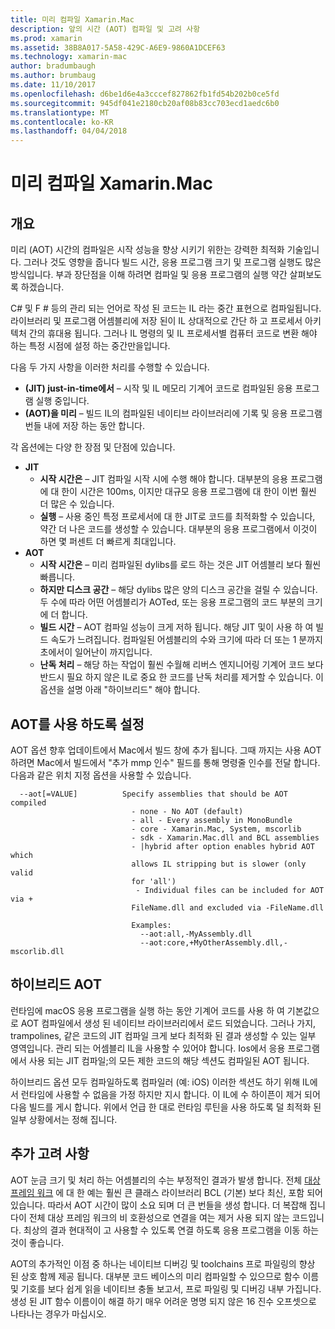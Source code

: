 ```yaml
---
title: 미리 컴파일 Xamarin.Mac
description: 앞의 시간 (AOT) 컴파일 및 고려 사항
ms.prod: xamarin
ms.assetid: 38B8A017-5A58-429C-A6E9-9860A1DCEF63
ms.technology: xamarin-mac
author: bradumbaugh
ms.author: brumbaug
ms.date: 11/10/2017
ms.openlocfilehash: d6be1d6e4a3cccef827862fb1fd54b202b0ce5fd
ms.sourcegitcommit: 945df041e2180cb20af08b83cc703ecd1aedc6b0
ms.translationtype: MT
ms.contentlocale: ko-KR
ms.lasthandoff: 04/04/2018
---
```

# <a name="xamarinmac-ahead-of-time-compilation"></a>미리 컴파일 Xamarin.Mac

## <a name="overview"></a>개요

미리 (AOT) 시간의 컴파일은 시작 성능을 향상 시키기 위한는 강력한 최적화 기술입니다. 그러나 것도 영향을 줍니다 빌드 시간, 응용 프로그램 크기 및 프로그램 실행도 많은 방식입니다. 부과 장단점을 이해 하려면 컴파일 및 응용 프로그램의 실행 약간 살펴보도록 하겠습니다.

C# 및 F # 등의 관리 되는 언어로 작성 된 코드는 IL 라는 중간 표현으로 컴파일됩니다. 라이브러리 및 프로그램 어셈블리에 저장 된이 IL 상대적으로 간단 하 고 프로세서 아키텍처 간의 휴대용 됩니다. 그러나 IL 명령의 및 IL 프로세서별 컴퓨터 코드로 변환 해야 하는 특정 시점에 설정 하는 중간만을입니다.

다음 두 가지 사항을 이러한 처리를 수행할 수 있습니다.

- **(JIT) just-in-time에서** – 시작 및 IL 메모리 기계어 코드로 컴파일된 응용 프로그램 실행 중입니다.
- **(AOT)을 미리** – 빌드 IL의 컴파일된 네이티브 라이브러리에 기록 및 응용 프로그램 번들 내에 저장 하는 동안 합니다.

각 옵션에는 다양 한 장점 및 단점에 있습니다.

- **JIT**
  - **시작 시간은** – JIT 컴파일 시작 시에 수행 해야 합니다. 대부분의 응용 프로그램에 대 한이 시간은 100ms, 이지만 대규모 응용 프로그램에 대 한이 이번 훨씬 더 많은 수 있습니다.
  - **실행** – 사용 중인 특정 프로세서에 대 한 JIT로 코드를 최적화할 수 있습니다, 약간 더 나은 코드를 생성할 수 있습니다. 대부분의 응용 프로그램에서 이것이 하면 몇 퍼센트 더 빠르게 최대입니다.
- **AOT**
  - **시작 시간은** – 미리 컴파일된 dylibs를 로드 하는 것은 JIT 어셈블리 보다 훨씬 빠릅니다.
  - **하지만 디스크 공간** – 해당 dylibs 많은 양의 디스크 공간을 걸릴 수 있습니다. 두 수에 따라 어떤 어셈블리가 AOTed, 또는 응용 프로그램의 코드 부분의 크기에 더 합니다.
  - **빌드 시간** – AOT 컴파일 성능이 크게 저하 됩니다. 해당 JIT 및이 사용 하 여 빌드 속도가 느려집니다. 컴파일된 어셈블리의 수와 크기에 따라 더 또는 1 분까지 초에서이 일어난이 까지입니다.
  - **난독 처리** – 해당 하는 작업이 훨씬 수월해 리버스 엔지니어링 기계어 코드 보다 반드시 필요 하지 않은 IL로 중요 한 코드를 난독 처리를 제거할 수 있습니다. 이 옵션을 설명 아래 "하이브리드" 해야 합니다.

## <a name="enabling-aot"></a>AOT를 사용 하도록 설정

AOT 옵션 향후 업데이트에서 Mac에서 빌드 창에 추가 됩니다. 그때 까지는 사용 AOT 하려면 Mac에서 빌드에서 "추가 mmp 인수" 필드를 통해 명령줄 인수를 전달 합니다. 다음과 같은 위치 지정 옵션을 사용할 수 있습니다.


      --aot[=VALUE]          Specify assemblies that should be AOT compiled
                               - none - No AOT (default)
                               - all - Every assembly in MonoBundle
                               - core - Xamarin.Mac, System, mscorlib
                               - sdk - Xamarin.Mac.dll and BCL assemblies
                               - |hybrid after option enables hybrid AOT which
                               allows IL stripping but is slower (only valid
                               for 'all')
                                - Individual files can be included for AOT via +
                               FileName.dll and excluded via -FileName.dll

                               Examples:
                                 --aot:all,-MyAssembly.dll
                                 --aot:core,+MyOtherAssembly.dll,-mscorlib.dll



## <a name="hybrid-aot"></a>하이브리드 AOT

런타임에 macOS 응용 프로그램을 실행 하는 동안 기계어 코드를 사용 하 여 기본값으로 AOT 컴파일에서 생성 된 네이티브 라이브러리에서 로드 되었습니다. 그러나 가지, trampolines, 같은 코드의 JIT 컴파일 크게 보다 최적화 된 결과 생성할 수 있는 일부 영역입니다. 관리 되는 어셈블리 IL을 사용할 수 있어야 합니다. Ios에서 응용 프로그램에서 사용 되는 JIT 컴파일;의 모든 제한 코드의 해당 섹션도 컴파일된 AOT 됩니다.

하이브리드 옵션 모두 컴파일하도록 컴파일러 (예: iOS) 이러한 섹션도 하기 위해 IL에서 런타임에 사용할 수 없음을 가정 하지만 지시 합니다. 이 IL에 수 하이픈이 제거 되어 다음 빌드를 게시 합니다. 위에서 언급 한 대로 런타임 루틴을 사용 하도록 덜 최적화 된 일부 상황에서는 정해 집니다.

## <a name="further-considerations"></a>추가 고려 사항

AOT 눈금 크기 및 처리 하는 어셈블리의 수는 부정적인 결과가 발생 합니다. 전체 [대상 프레임 워크](~/mac/platform/target-framework.md) 에 대 한 예는 훨씬 큰 클래스 라이브러리 BCL (기본) 보다 최신, 포함 되어 있습니다. 따라서 AOT 시간이 많이 소요 되며 더 큰 번들을 생성 합니다. 더 복잡해 집니다이 전체 대상 프레임 워크의 비 호환성으로 연결을 여는 제거 사용 되지 않는 코드입니다. 최상의 결과 현대적이 고 사용할 수 있도록 연결 하도록 응용 프로그램을 이동 하는 것이 좋습니다.

AOT의 추가적인 이점 중 하나는 네이티브 디버깅 및 toolchains 프로 파일링의 향상 된 상호 함께 제공 됩니다. 대부분 코드 베이스의 미리 컴파일할 수 있으므로 함수 이름 및 기호를 보다 쉽게 읽을 네이티브 충돌 보고서, 프로 파일링 및 디버깅 내부 가집니다. 생성 된 JIT 함수 이름이이 해결 하기 매우 어려운 명명 되지 않은 16 진수 오프셋으로 나타나는 경우가 마십시오.
